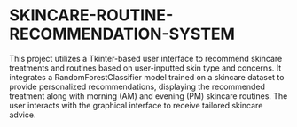 # SKINCARE-ROUTINE-RECOMMENDATION-SYSTEM
This project utilizes a Tkinter-based user interface to recommend skincare treatments and routines based on user-inputted skin type and concerns. It integrates a RandomForestClassifier model trained on a skincare dataset to provide personalized recommendations, displaying the recommended treatment along with morning (AM) and evening (PM) skincare routines. The user interacts with the graphical interface to receive tailored skincare advice.
